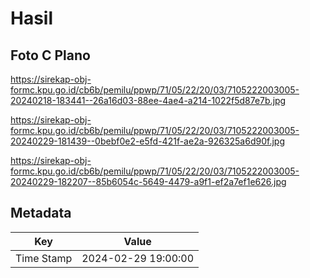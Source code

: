 # Hasil

## Foto C Plano

https://sirekap-obj-formc.kpu.go.id/cb6b/pemilu/ppwp/71/05/22/20/03/7105222003005-20240218-183441--26a16d03-88ee-4ae4-a214-1022f5d87e7b.jpg

https://sirekap-obj-formc.kpu.go.id/cb6b/pemilu/ppwp/71/05/22/20/03/7105222003005-20240229-181439--0bebf0e2-e5fd-421f-ae2a-926325a6d90f.jpg

https://sirekap-obj-formc.kpu.go.id/cb6b/pemilu/ppwp/71/05/22/20/03/7105222003005-20240229-182207--85b6054c-5649-4479-a9f1-ef2a7ef1e626.jpg


## Metadata

| Key        | Value               |
| ---------- | ------------------- |
| Time Stamp | 2024-02-29 19:00:00 |



